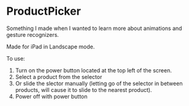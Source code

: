 ProductPicker
=============

Something I made when I wanted to learn more about animations and gesture recognizers. 

Made for iPad in Landscape mode. 

To use:

  1. Turn on the power button located at the top left of the screen.
  2. Select a product from the selector
  3. Or slide the slector manually (letting go of the selector in between products, will cause it to slide to the nearest product).
  4. Power off with power button
